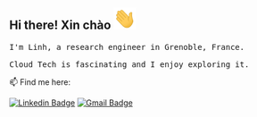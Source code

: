 ## Hi there! Xin chào <img src="https://raw.githubusercontent.com/ntlinh16/ntlinh16/main/images/hi.gif" width="40px"/>

<samp>I'm Linh, a research engineer in Grenoble, France.</samp>

<samp>Cloud Tech is fascinating and I enjoy exploring it.</samp>

<p align=center”>

📫 Find me here:

[![Linkedin Badge](https://img.shields.io/badge/LinkedIn-blue?style=plastic&logo=linkedin&labelColor=blue&link=https://www.linkedin.com/in/ntlinh/)](https://www.linkedin.com/in/ntlinh/)
[![Gmail Badge](https://img.shields.io/badge/Gmail-D14836?style=plastic&logo=gmail&logoColor=white&link=mailto:ntlinh16@gmail.com)](mailto:ntlinh16@gmail.com)
